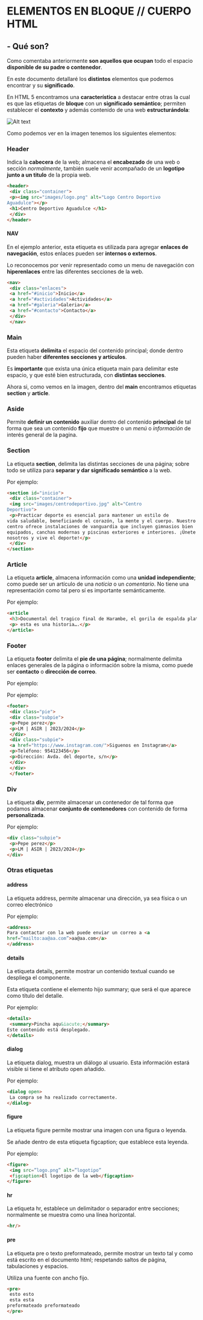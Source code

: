 #  **ELEMENTOS EN BLOQUE // CUERPO HTML**

## - **Qué son?** 

Como comentaba anteriormente **son aquellos que ocupan** todo el espacio **disponible de su padre o contenedor**.

En este documento detallaré los **distintos** elementos que podemos encontrar y su **significado**.

En HTML 5 encontramos una **característica** a destacar entre otras la cual es que las etiquetas de **bloque** con un **significado semántico**; permiten establecer el **contexto** y además contenido de una web **estructurándola**:

![Alt text](image.png)

Como podemos ver en la imagen tenemos los siguientes elementos:

###  **Header** 

Indica la **cabecera** de la web; almacena el **encabezado** de una web o sección *normalmente*, también suele venir acompañado de un **logotipo junto a un titulo** de la propia web.

```HTML
<header>
 <div class="container">
 <p><img src="images/logo.png" alt="Logo Centro Deportivo
Aguadulce"></p>
 <h1>Centro Deportivo Aguadulce </h1>
 </div>
</header>
```
#### **NAV**

En el ejemplo anterior, esta etiqueta es utilizada para agregar **enlaces de navegación**, estos enlaces pueden ser **internos o externos**.

Lo reconocemos por venir representado como un menu de navegación con **hiperenlaces** entre las diferentes secciones de la web.

```HTML
<nav>
 <div class="enlaces">
 <a href="#inicio">Inicio</a>
 <a href="#actividades">Actividades</a>
 <a href="#galeria">Galeria</a>
 <a href="#contacto">Contacto</a>
 </div>
 </nav>
```

###  **Main** 

Esta etiqueta **delimita** el espacio del contenido principal; donde dentro pueden haber **diferentes secciones y artículos**.

Es **importante** que exista una única etiqueta main para delimitar este espacio, y que esté bien estructurada, con **distintas secciones**.

Ahora si, como vemos en la imagen, dentro del **main** encontramos etiquetas **section** y **article**.

###  **Aside** 

Permite **definir un contenido** auxiliar dentro del contenido **principal** de tal forma que sea un contenido **fijo** que muestre o un *menú* o *información* de interés general de la pagina.

###  **Section** 

La etiqueta **section**, delimita las distintas secciones de una página; sobre todo se utiliza para **separar y dar
significado semántico** a la web. 

Por ejemplo:

```HTML
<section id="inicio">
 <div class="container">
 <img src="images/centrodeportivo.jpg" alt="Centro
Deportivo">
 <p>Practicar deporte es esencial para mantener un estilo de
vida saludable, beneficiando el corazón, la mente y el cuerpo. Nuestro
centro ofrece instalaciones de vanguardia que incluyen gimnasios bien
equipados, canchas modernas y piscinas exteriores e interiores. ¡Únete a
nosotros y vive el deporte!</p>
 </div>
</section>
```

###  **Article** 

La etiqueta **article**, almacena información como una **unidad independiente**; como
puede ser un artículo de una *noticia* o un *comentario*. No tiene una representación
como tal pero sí es importante semánticamente.

Por ejemplo:

```HTML
<article
 <h3>Documental del tragico final de Harambe, el gorila de espalda plateada</h3>
 <p> esta es una historia….</p>
</article>
```

###  **Footer** 

La etiqueta **footer** delimita el **pie de una página**; normalmente delimita enlaces generales de la página o información sobre la misma, como puede ser
**contacto** o **dirección de correo**.

Por ejemplo:


Por ejemplo:

```HTML
<footer>
 <div class="pie">
 <div class="subpie">
 <p>Pepe perez</p>
 <p>LM | ASIR | 2023/2024</p>
 </div>
 <div class="subpie">
 <a href="https://www.instagram.com/">Siguenos en Instagram</a>
 <p>Teléfono: 954123456</p>
 <p>Dirección: Avda. del deporte, s/n</p>
 </div>
 </div>
 </footer>
```

###  **Div** 

La etiqueta **div**, permite almacenar un contenedor de tal forma que podamos
almacenar **conjunto de contenedores** con contenido de forma **personalizada**.

Por ejemplo:

```HTML
<div class="subpie">
 <p>Pepe perez</p>
 <p>LM | ASIR | 2023/2024</p>
</div>
```

###  **Otras etiquetas** 

#### address

La etiqueta address, permite almacenar una dirección, ya sea física o un correo
electrónico

Por ejemplo:

```HTML
<address>
Para contactar con la web puede enviar un correo a <a
href=”mailto:aa@aa.com”>aa@aa.com</a>
</address>
```

#### details

La etiqueta details, permite mostrar un contenido textual cuando se despliega el
componente.

Esta etiqueta contiene el elemento hijo summary; que será el que aparece como
título del detalle.


Por ejemplo:

```HTML
<details>
 <summary>Pincha aqu&iacute;</summary>
Este contenido está desplegado.
</details>
```

#### dialog

La etiqueta dialog, muestra un diálogo al usuario. Esta información estará visible
si tiene el atributo open añadido.


Por ejemplo:

```HTML
<dialog open>
 La compra se ha realizado correctamente.
</dialog>
```

#### figure

La etiqueta figure permite mostrar una imagen con una figura o leyenda. 

Se
añade dentro de esta etiqueta figcaption; que establece esta leyenda. 

Por ejemplo:

```HTML
<figure>
 <img src=”logo.png” alt=”logotipo”
 <figcaption>El logotipo de la web</figcaption>
</figure>
```

#### hr

La etiqueta hr, establece un delimitador o separador entre secciones;
normalmente se muestra como una línea horizontal.

```HTML
<hr/>
```

#### pre

La etiqueta pre o texto preformateado, permite mostrar un texto tal y como está escrito
en el documento html; respetando saltos de página, tabulaciones y espacios. 

Utiliza una fuente con ancho fijo.


```HTML
<pre>
 esto esto
 esta esta
preformateado preformateado
</pre>
```